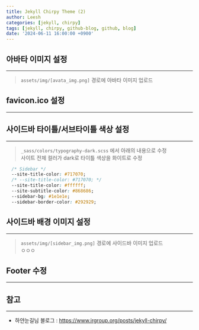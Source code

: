 ```yaml
---
title: Jekyll Chirpy Theme (2)
author: Leesh
categories: [jekyll, chirpy] 
tags: [jekyll, chirpy, github-blog, github, blog]
date: '2024-06-11 16:00:00 +0900'
---
```

## 아바타 이미지 설정

---
> `assets/img/[avata_img.png]` 경로에 아바타 이미지 업로드

## favicon.ico 설정

---
## 사이드바 타이틀/서브타이틀 색상 설정

---
> `_sass/colors/typography-dark.scss` 에서 아래의 내용으로 수정\
> 사이트 전체 컬러가 dark로 타이틀 색상을 화이트로 수정

```css
  /* Sidebar */
  --site-title-color: #717070;
  /* --site-title-color: #717070; */
  --site-title-color: #ffffff;
  --site-subtitle-color: #868686;
  --sidebar-bg: #1e1e1e;
  --sidebar-border-color: #292929;
```

## 사이드바 배경 이미지 설정

---
> `assets/img/[sidebar_img.png]` 경로에 사이드바 이미지 업로드\
> ㅇㅇㅇ

## Footer 수정

---

## 참고

---

* 하얀눈길님 블로그 : https://www.irgroup.org/posts/jekyll-chirpy/
